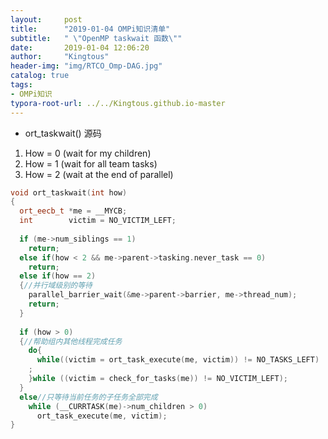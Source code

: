 ```yaml
---
layout:     post
title:      "2019-01-04 OMPi知识清单"
subtitle:   " \"OpenMP taskwait 函数\""
date:       2019-01-04 12:06:20
author:     "Kingtous"
header-img: "img/RTCO_Omp-DAG.jpg"
catalog: true
tags:
- OMPi知识
typora-root-url: ../../Kingtous.github.io-master
---
```




- ort_taskwait() 源码



1. How = 0 (wait for my children)
2. How = 1 (wait for all team tasks)
3. How = 2 (wait at the end of parallel)

```c++
void ort_taskwait(int how)
{
  ort_eecb_t *me = __MYCB;
  int        victim = NO_VICTIM_LEFT;
 
  if (me->num_siblings == 1)
    return;
  else if(how < 2 && me->parent->tasking.never_task == 0)
    return;
  else if(how == 2)
  {//并行域级别的等待
    parallel_barrier_wait(&me->parent->barrier, me->thread_num);
    return;
  }
 
  if (how > 0)
  {//帮助组内其他线程完成任务
    do{
      while((victim = ort_task_execute(me, victim)) != NO_TASKS_LEFT)
    ;
    }while ((victim = check_for_tasks(me)) != NO_VICTIM_LEFT);
  }
  else//只等待当前任务的子任务全部完成
    while (__CURRTASK(me)->num_children > 0)
      ort_task_execute(me, victim);
}
```

